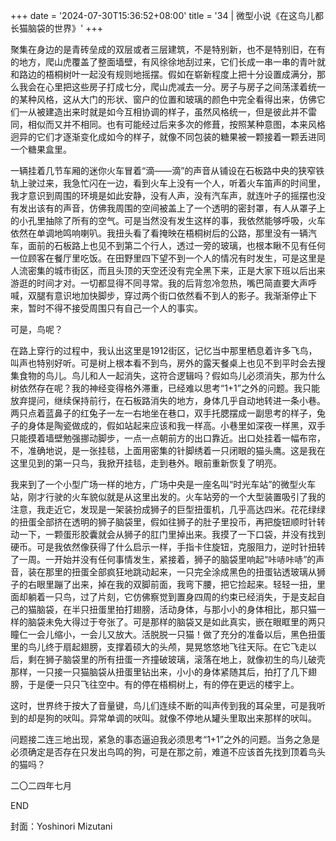 +++
date = '2024-07-30T15:36:52+08:00'
title = '34 | 微型小说《在这鸟儿都长猫脑袋的世界》'
+++

聚集在身边的是青砖垒成的双层或者三层建筑，不是特别新，也不是特别旧，在有的地方，爬山虎覆盖了整面墙壁，有风徐徐地刮过来，它们长成一串一串的青叶就和路边的梧桐树叶一起没有规则地摇摆。假如在崭新程度上把十分设置成满分，那么我会在心里把这些房子打成七分，爬山虎减去一分。房子与房子之间荡漾着统一的某种风格，这从大门的形状、窗户的位置和玻璃的颜色中完全看得出来，仿佛它们一从被建造出来时就是如今互相协调的样子，虽然风格统一，但是彼此并不雷同，相似而又并不相同。也有可能经过后来多次的修葺，按照某种意图，本来风格迥异的它们才逐渐变化成如今的样子，就像不同包装的糖果被一颗接着一颗丢进同一个糖果盒里。

一辆挂着几节车厢的迷你火车冒着“滴——滴”的声音从铺设在石板路中央的狭窄铁轨上驶过来，我急忙闪在一边，看到火车上没有一个人，听着火车笛声的时间里，我才意识到周围的环境是如此安静，没有人声，没有汽车声，就连叶子的摇摆也没有发出该有的声音，仿佛我周围的空间被盖上了一个透明的密封罩，有人从罩子上的小孔里抽除了所有的空气。可是当然没有发生这样的事，我依然能够呼吸，火车依然在单调地鸣响喇叭。我扭头看了看掩映在梧桐树后的公路，那里没有一辆汽车，面前的石板路上也见不到第二个行人，透过一旁的玻璃，也根本瞅不见有任何一位顾客在餐厅里吃饭。在田野里四下望不到一个人的情况有时发生，可是这里是人流密集的城市街区，而且头顶的天空还没有完全黑下来，正是大家下班以后出来游逛的时间才对。一切都显得不同寻常。我的后背忽冷忽热，嘴巴简直要大声呼喊，双腿有意识地加快脚步，穿过两个街口依然看不到人的影子。我渐渐停止下来，暂时不得不接受周围只有自己一个人的事实。

可是，鸟呢？

在路上穿行的过程中，我认出这里是1912街区，记忆当中那里栖息着许多飞鸟，叫声也特别好听。可是树上根本看不到鸟，房外的露天餐桌上也见不到平时会去搜集食物的鸟儿。鸟儿和人一起消失，这符合逻辑吗？假如鸟儿必须消失，那为什么树依然存在呢？我的神经变得格外滞重，已经难以思考“1+1”之外的问题。我只能放弃提问，继续保持前行，在石板路消失的地方，身体几乎自动地转进一条小巷。两只点着蓝鼻子的红兔子一左一右地坐在巷口，双手托腮摆成一副思考的样子，兔子的身体是陶瓷做成的，假如站起来应该和我一样高。小巷里如深夜一样黑，双手只能摸着墙壁勉强挪动脚步，一点一点朝前方的出口靠近。出口处挂着一幅布帘，不，准确地说，是一张挂毯，上面用密集的针脚绣着一只闭眼的猫头鹰。这是我在这里见到的第一只鸟，我掀开挂毯，走到巷外。眼前重新恢复了明亮。

我来到了一个小型广场一样的地方，广场中央是一座名叫“时光车站”的微型火车站，刚才行驶的火车貌似就是从这里出发的。火车站旁的一个大型装置吸引了我的注意，我走近它，发现是一架装扮成狮子的巨型扭蛋机，几乎高达四米。花花绿绿的扭蛋全部挤在透明的狮子脑袋里，假如往狮子的肚子里投币，再把旋钮顺时针转动一下，一颗蛋形胶囊就会从狮子的肛门里掉出来。我摸了一下口袋，并没有找到硬币。可是我依然像获得了什么启示一样，手指卡住旋钮，克服阻力，逆时针扭转了一周。一开始并没有任何事情发生，紧接着，狮子的脑袋里响起“咔哧咔哧”的声音，装在那里的扭蛋全部疯狂地跳动起来，一只完全涂成黑色的扭蛋钻透玻璃从狮子的右眼里蹦了出来，掉在我的双脚前面，我弯下腰，把它捡起来。轻轻一扭，里面却躺着一只鸟，过了片刻，它仿佛察觉到置身四周的约束已经消失，于是支起自己的猫脑袋，在半只扭蛋里拍打翅膀，活动身体，与那小小的身体相比，那只猫一样的脑袋未免大得过于夸张了。可是那样的脑袋又是如此真实，嵌在眼眶里的两只瞳仁一会儿缩小，一会儿又放大。活脱脱一只猫！做了充分的准备以后，黑色扭蛋里的鸟儿终于扇起翅膀，支撑着硕大的头颅，晃晃悠悠地飞往天际。在它飞走以后，剩在狮子脑袋里的所有扭蛋一齐撞破玻璃，滚落在地上，就像初生的鸟儿破壳那样，一只接一只猫脑袋从扭蛋里钻出来，小小的身体紧随其后，拍打了几下翅膀，于是便一只只飞往空中。有的停在梧桐树上，有的停在更远的楼宇上。

这时，世界终于按大了音量键，鸟儿们连续不断的叫声传到我的耳朵里，可是我听到的却是狗的吠叫。异常单调的吠叫。就像不停地从罐头里取出来那样的吠叫。

问题接二连三地出现，紧急的事态逼迫我必须思考“1+1”之外的问题。当务之急是必须确定是否存在只发出鸟鸣的狗，可是在那之前，难道不应该首先找到顶着鸟头的猫吗？

二〇二四年七月

END

封面：Yoshinori Mizutani



